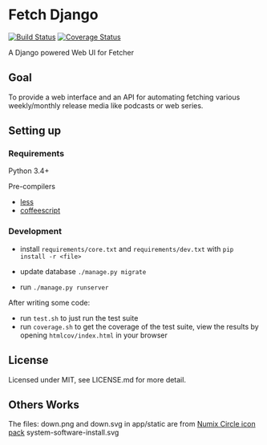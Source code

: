 # Fetch Django

[![Build Status](https://travis-ci.org/zyphrus/fetch-django.svg)](https://travis-ci.org/zyphrus/fetch-django) [![Coverage Status](https://coveralls.io/repos/zyphrus/fetch-django/badge.svg)](https://coveralls.io/r/zyphrus/fetch-django)

A Django powered Web UI for Fetcher

## Goal

To provide a web interface and an API for automating fetching various
weekly/monthly release media like podcasts or web series.

## Setting up

### Requirements

Python 3.4+

Pre-compilers

- [less](http://lesscss.org)
- [coffeescript](http://coffeescript.org)

### Development

- install `requirements/core.txt` and `requirements/dev.txt` with `pip install
  -r <file>`

- update database `./manage.py migrate`

- run `./manage.py runserver`


After writing some code:

- run `test.sh` to just run the test suite
- run `coverage.sh` to get the coverage of the test suite, view the results by
  opening `htmlcov/index.html` in your browser

## License

Licensed under MIT, see LICENSE.md for more detail.


## Others Works

The files: down.png and down.svg in app/static are from [Numix Circle
icon pack](https://github.com/numixproject/numix-icon-theme-circle) system-software-install.svg
